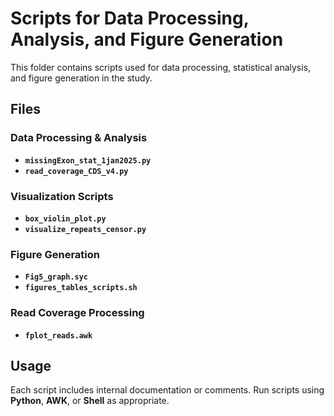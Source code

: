 # Scripts for Data Processing, Analysis, and Figure Generation

This folder contains scripts used for data processing, statistical analysis, and figure generation in the study.

## Files

### Data Processing & Analysis
- **`missingExon_stat_1jan2025.py`**  
- **`read_coverage_CDS_v4.py`**  

### Visualization Scripts
- **`box_violin_plot.py`**  
- **`visualize_repeats_censor.py`**  

### Figure Generation
- **`Fig5_graph.syc`**  
- **`figures_tables_scripts.sh`**  

### Read Coverage Processing
- **`fplot_reads.awk`**  

## Usage

Each script includes internal documentation or comments. Run scripts using **Python**, **AWK**, or **Shell** as appropriate.

